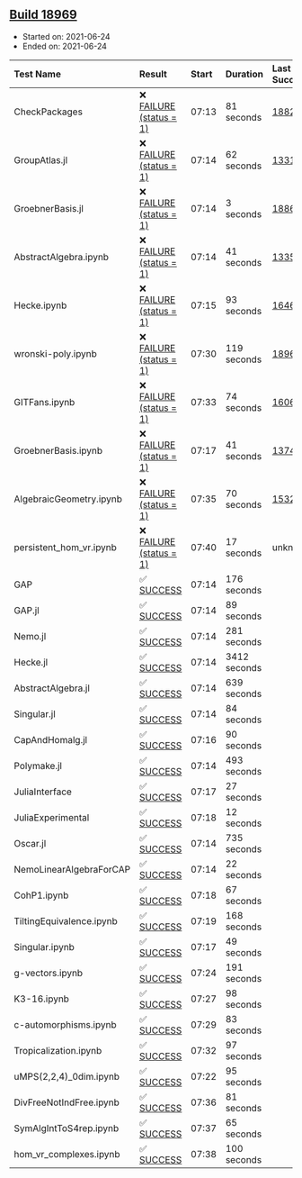 ## [Build 18969](https://oscarci.mathematik.uni-kl.de/job/oscar/18969/)

* Started on: 2021-06-24
* Ended on: 2021-06-24

| Test Name    | Result | Start | Duration | Last Success | First Failure |
|:-------------|:-------|:------|:---------|:-------------|:--------------|
| CheckPackages | ❌ [FAILURE (status = 1)](https://oscarci.mathematik.uni-kl.de/job/oscar/18969/artifact/logs/build-18969/CheckPackages.log) | 07:13 | 81 seconds | [18822](https://oscarci.mathematik.uni-kl.de/job/oscar/18822/) | [18823](https://oscarci.mathematik.uni-kl.de/job/oscar/18823/) |
| GroupAtlas.jl | ❌ [FAILURE (status = 1)](https://oscarci.mathematik.uni-kl.de/job/oscar/18969/artifact/logs/build-18969/GroupAtlas.jl.log) | 07:14 | 62 seconds | [13311](https://oscarci.mathematik.uni-kl.de/job/oscar/13311/) | [13312](https://oscarci.mathematik.uni-kl.de/job/oscar/13312/) |
| GroebnerBasis.jl | ❌ [FAILURE (status = 1)](https://oscarci.mathematik.uni-kl.de/job/oscar/18969/artifact/logs/build-18969/GroebnerBasis.jl.log) | 07:14 | 3 seconds | [18864](https://oscarci.mathematik.uni-kl.de/job/oscar/18864/) | [18865](https://oscarci.mathematik.uni-kl.de/job/oscar/18865/) |
| AbstractAlgebra.ipynb | ❌ [FAILURE (status = 1)](https://oscarci.mathematik.uni-kl.de/job/oscar/18969/artifact/logs/build-18969/AbstractAlgebra.ipynb.log) | 07:14 | 41 seconds | [13355](https://oscarci.mathematik.uni-kl.de/job/oscar/13355/) | [13356](https://oscarci.mathematik.uni-kl.de/job/oscar/13356/) |
| Hecke.ipynb | ❌ [FAILURE (status = 1)](https://oscarci.mathematik.uni-kl.de/job/oscar/18969/artifact/logs/build-18969/Hecke.ipynb.log) | 07:15 | 93 seconds | [16463](https://oscarci.mathematik.uni-kl.de/job/oscar/16463/) | [16464](https://oscarci.mathematik.uni-kl.de/job/oscar/16464/) |
| wronski-poly.ipynb | ❌ [FAILURE (status = 1)](https://oscarci.mathematik.uni-kl.de/job/oscar/18969/artifact/logs/build-18969/wronski-poly.ipynb.log) | 07:30 | 119 seconds | [18965](https://oscarci.mathematik.uni-kl.de/job/oscar/18965/) | [18966](https://oscarci.mathematik.uni-kl.de/job/oscar/18966/) |
| GITFans.ipynb | ❌ [FAILURE (status = 1)](https://oscarci.mathematik.uni-kl.de/job/oscar/18969/artifact/logs/build-18969/GITFans.ipynb.log) | 07:33 | 74 seconds | [16068](https://oscarci.mathematik.uni-kl.de/job/oscar/16068/) | [16069](https://oscarci.mathematik.uni-kl.de/job/oscar/16069/) |
| GroebnerBasis.ipynb | ❌ [FAILURE (status = 1)](https://oscarci.mathematik.uni-kl.de/job/oscar/18969/artifact/logs/build-18969/GroebnerBasis.ipynb.log) | 07:17 | 41 seconds | [13748](https://oscarci.mathematik.uni-kl.de/job/oscar/13748/) | [13749](https://oscarci.mathematik.uni-kl.de/job/oscar/13749/) |
| AlgebraicGeometry.ipynb | ❌ [FAILURE (status = 1)](https://oscarci.mathematik.uni-kl.de/job/oscar/18969/artifact/logs/build-18969/AlgebraicGeometry.ipynb.log) | 07:35 | 70 seconds | [15322](https://oscarci.mathematik.uni-kl.de/job/oscar/15322/) | [15323](https://oscarci.mathematik.uni-kl.de/job/oscar/15323/) |
| persistent_hom_vr.ipynb | ❌ [FAILURE (status = 1)](https://oscarci.mathematik.uni-kl.de/job/oscar/18969/artifact/logs/build-18969/persistent_hom_vr.ipynb.log) | 07:40 | 17 seconds | unknown | unknown |
| GAP | ✅ [SUCCESS](https://oscarci.mathematik.uni-kl.de/job/oscar/18969/artifact/logs/build-18969/GAP.log) | 07:14 | 176 seconds |  |  |
| GAP.jl | ✅ [SUCCESS](https://oscarci.mathematik.uni-kl.de/job/oscar/18969/artifact/logs/build-18969/GAP.jl.log) | 07:14 | 89 seconds |  |  |
| Nemo.jl | ✅ [SUCCESS](https://oscarci.mathematik.uni-kl.de/job/oscar/18969/artifact/logs/build-18969/Nemo.jl.log) | 07:14 | 281 seconds |  |  |
| Hecke.jl | ✅ [SUCCESS](https://oscarci.mathematik.uni-kl.de/job/oscar/18969/artifact/logs/build-18969/Hecke.jl.log) | 07:14 | 3412 seconds |  |  |
| AbstractAlgebra.jl | ✅ [SUCCESS](https://oscarci.mathematik.uni-kl.de/job/oscar/18969/artifact/logs/build-18969/AbstractAlgebra.jl.log) | 07:14 | 639 seconds |  |  |
| Singular.jl | ✅ [SUCCESS](https://oscarci.mathematik.uni-kl.de/job/oscar/18969/artifact/logs/build-18969/Singular.jl.log) | 07:14 | 84 seconds |  |  |
| CapAndHomalg.jl | ✅ [SUCCESS](https://oscarci.mathematik.uni-kl.de/job/oscar/18969/artifact/logs/build-18969/CapAndHomalg.jl.log) | 07:16 | 90 seconds |  |  |
| Polymake.jl | ✅ [SUCCESS](https://oscarci.mathematik.uni-kl.de/job/oscar/18969/artifact/logs/build-18969/Polymake.jl.log) | 07:14 | 493 seconds |  |  |
| JuliaInterface | ✅ [SUCCESS](https://oscarci.mathematik.uni-kl.de/job/oscar/18969/artifact/logs/build-18969/JuliaInterface.log) | 07:17 | 27 seconds |  |  |
| JuliaExperimental | ✅ [SUCCESS](https://oscarci.mathematik.uni-kl.de/job/oscar/18969/artifact/logs/build-18969/JuliaExperimental.log) | 07:18 | 12 seconds |  |  |
| Oscar.jl | ✅ [SUCCESS](https://oscarci.mathematik.uni-kl.de/job/oscar/18969/artifact/logs/build-18969/Oscar.jl.log) | 07:14 | 735 seconds |  |  |
| NemoLinearAlgebraForCAP | ✅ [SUCCESS](https://oscarci.mathematik.uni-kl.de/job/oscar/18969/artifact/logs/build-18969/NemoLinearAlgebraForCAP.log) | 07:14 | 22 seconds |  |  |
| CohP1.ipynb | ✅ [SUCCESS](https://oscarci.mathematik.uni-kl.de/job/oscar/18969/artifact/logs/build-18969/CohP1.ipynb.log) | 07:18 | 67 seconds |  |  |
| TiltingEquivalence.ipynb | ✅ [SUCCESS](https://oscarci.mathematik.uni-kl.de/job/oscar/18969/artifact/logs/build-18969/TiltingEquivalence.ipynb.log) | 07:19 | 168 seconds |  |  |
| Singular.ipynb | ✅ [SUCCESS](https://oscarci.mathematik.uni-kl.de/job/oscar/18969/artifact/logs/build-18969/Singular.ipynb.log) | 07:17 | 49 seconds |  |  |
| g-vectors.ipynb | ✅ [SUCCESS](https://oscarci.mathematik.uni-kl.de/job/oscar/18969/artifact/logs/build-18969/g-vectors.ipynb.log) | 07:24 | 191 seconds |  |  |
| K3-16.ipynb | ✅ [SUCCESS](https://oscarci.mathematik.uni-kl.de/job/oscar/18969/artifact/logs/build-18969/K3-16.ipynb.log) | 07:27 | 98 seconds |  |  |
| c-automorphisms.ipynb | ✅ [SUCCESS](https://oscarci.mathematik.uni-kl.de/job/oscar/18969/artifact/logs/build-18969/c-automorphisms.ipynb.log) | 07:29 | 83 seconds |  |  |
| Tropicalization.ipynb | ✅ [SUCCESS](https://oscarci.mathematik.uni-kl.de/job/oscar/18969/artifact/logs/build-18969/Tropicalization.ipynb.log) | 07:32 | 97 seconds |  |  |
| uMPS(2,2,4)_0dim.ipynb | ✅ [SUCCESS](https://oscarci.mathematik.uni-kl.de/job/oscar/18969/artifact/logs/build-18969/uMPS-2-2-4-_0dim.ipynb.log) | 07:22 | 95 seconds |  |  |
| DivFreeNotIndFree.ipynb | ✅ [SUCCESS](https://oscarci.mathematik.uni-kl.de/job/oscar/18969/artifact/logs/build-18969/DivFreeNotIndFree.ipynb.log) | 07:36 | 81 seconds |  |  |
| SymAlgIntToS4rep.ipynb | ✅ [SUCCESS](https://oscarci.mathematik.uni-kl.de/job/oscar/18969/artifact/logs/build-18969/SymAlgIntToS4rep.ipynb.log) | 07:37 | 65 seconds |  |  |
| hom_vr_complexes.ipynb | ✅ [SUCCESS](https://oscarci.mathematik.uni-kl.de/job/oscar/18969/artifact/logs/build-18969/hom_vr_complexes.ipynb.log) | 07:38 | 100 seconds |  |  |
